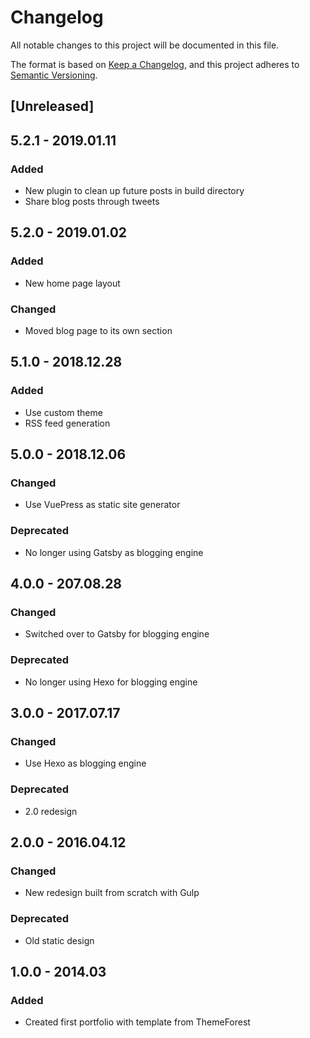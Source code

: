 # Changelog
All notable changes to this project will be documented in this file.

The format is based on [Keep a Changelog](https://keepachangelog.com/en/1.0.0/),
and this project adheres to [Semantic Versioning](https://semver.org/spec/v2.0.0.html).

## [Unreleased]

## 5.2.1 - 2019.01.11
### Added
- New plugin to clean up future posts in build directory 
- Share blog posts through tweets

## 5.2.0 - 2019.01.02
### Added
- New home page layout

### Changed
- Moved blog page to its own section

## 5.1.0 - 2018.12.28
### Added
- Use custom theme
- RSS feed generation

## 5.0.0 - 2018.12.06
### Changed
- Use VuePress as static site generator

### Deprecated
- No longer using Gatsby as blogging engine

## 4.0.0 - 207.08.28

### Changed
- Switched over to Gatsby for blogging engine

### Deprecated
- No longer using Hexo for blogging engine

## 3.0.0 - 2017.07.17
### Changed
- Use Hexo as blogging engine

### Deprecated
- 2.0 redesign

## 2.0.0 - 2016.04.12
### Changed
- New redesign built from scratch with Gulp

### Deprecated
- Old static design

## 1.0.0 - 2014.03
### Added
- Created first portfolio with template from ThemeForest

